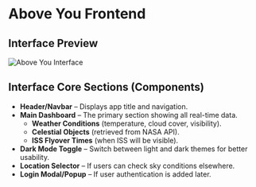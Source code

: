 # Above You Frontend

## Interface Preview  
![Above You Interface](/src/current_interface_preview.png)

## Interface Core Sections (Components)

- **Header/Navbar** – Displays app title and navigation.
- **Main Dashboard** – The primary section showing all real-time data.
    - **Weather Conditions** (temperature, cloud cover, visibility).
    - **Celestial Objects** (retrieved from NASA API).
    - **ISS Flyover Times** (when ISS will be visible).
- **Dark Mode Toggle** – Switch between light and dark themes for better usability.
- **Location Selector** – If users can check sky conditions elsewhere.
- **Login Modal/Popup** – If user authentication is added later.